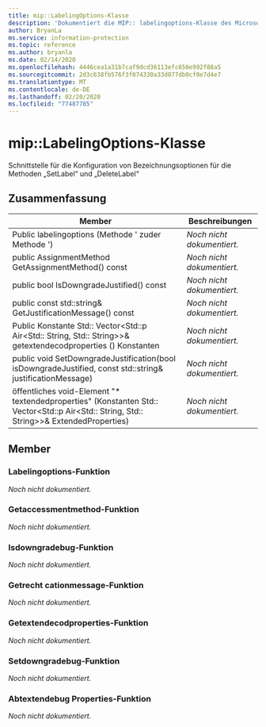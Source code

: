 ```yaml
---
title: mip::LabelingOptions-Klasse
description: 'Dokumentiert die MIP:: labelingoptions-Klasse des Microsoft Information Protection (MIP) SDK.'
author: BryanLa
ms.service: information-protection
ms.topic: reference
ms.author: bryanla
ms.date: 02/14/2020
ms.openlocfilehash: 4446cea1a31b7caf9dcd36113efc650e992f88a5
ms.sourcegitcommit: 2d3c638fb576f3f074330a33d077db0cf0e7d4e7
ms.translationtype: MT
ms.contentlocale: de-DE
ms.lasthandoff: 02/20/2020
ms.locfileid: "77487785"
---
```

# <a name="class-miplabelingoptions"></a>mip::LabelingOptions-Klasse 
Schnittstelle für die Konfiguration von Bezeichnungsoptionen für die Methoden „SetLabel“ und „DeleteLabel“
  
## <a name="summary"></a>Zusammenfassung
 Member                        | Beschreibungen                                
--------------------------------|---------------------------------------------
Public labelingoptions (Methode ' zuder Methode ')  | _Noch nicht dokumentiert._
public AssignmentMethod GetAssignmentMethod() const  | _Noch nicht dokumentiert._
public bool IsDowngradeJustified() const  | _Noch nicht dokumentiert._
public const std::string& GetJustificationMessage() const  | _Noch nicht dokumentiert._
Public Konstante Std:: Vector\<Std::p Air\<Std:: String, Std:: String\>\>& getextendecodproperties () Konstanten  | _Noch nicht dokumentiert._
public void SetDowngradeJustification(bool isDowngradeJustified, const std::string& justificationMessage)  | _Noch nicht dokumentiert._
öffentliches void-Element "* textendedproperties" (Konstanten Std:: Vector\<Std::p Air\<Std:: String, Std:: String\>\>& ExtendedProperties)  | _Noch nicht dokumentiert._
  
## <a name="members"></a>Member
  
### <a name="labelingoptions-function"></a>Labelingoptions-Funktion
_Noch nicht dokumentiert._

  
### <a name="getassignmentmethod-function"></a>Getaccessmentmethod-Funktion
_Noch nicht dokumentiert._

  
### <a name="isdowngradejustified-function"></a>Isdowngradebug-Funktion
_Noch nicht dokumentiert._

  
### <a name="getjustificationmessage-function"></a>Getrecht cationmessage-Funktion
_Noch nicht dokumentiert._

  
### <a name="getextendedproperties-function"></a>Getextendecodproperties-Funktion
_Noch nicht dokumentiert._

  
### <a name="setdowngradejustification-function"></a>Setdowngradebug-Funktion
_Noch nicht dokumentiert._

  
### <a name="setextendedproperties-function"></a>Abtextendebug Properties-Funktion
_Noch nicht dokumentiert._
